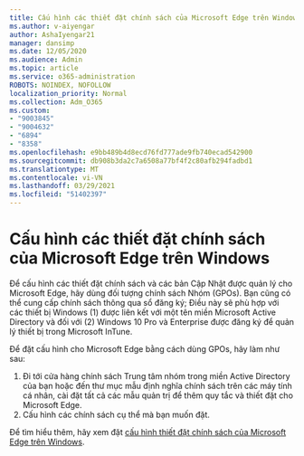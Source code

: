 ```yaml
---
title: Cấu hình các thiết đặt chính sách của Microsoft Edge trên Windows
ms.author: v-aiyengar
author: AshaIyengar21
manager: dansimp
ms.date: 12/05/2020
ms.audience: Admin
ms.topic: article
ms.service: o365-administration
ROBOTS: NOINDEX, NOFOLLOW
localization_priority: Normal
ms.collection: Adm_O365
ms.custom:
- "9003845"
- "9004632"
- "6894"
- "8358"
ms.openlocfilehash: e9bb489b4d8ecd76fd777ade9fb740ecad542900
ms.sourcegitcommit: db908b3da2c7a6508a77bf4f2c80afb294fadbd1
ms.translationtype: MT
ms.contentlocale: vi-VN
ms.lasthandoff: 03/29/2021
ms.locfileid: "51402397"
---
```

# <a name="configure-microsoft-edge-policy-settings-on-windows"></a>Cấu hình các thiết đặt chính sách của Microsoft Edge trên Windows

Để cấu hình các thiết đặt chính sách và các bản Cập Nhật được quản lý cho Microsoft Edge, hãy dùng đối tượng chính sách Nhóm (GPOs). Bạn cũng có thể cung cấp chính sách thông qua sổ đăng ký; Điều này sẽ phù hợp với các thiết bị Windows (1) được liên kết với một tên miền Microsoft Active Directory và đối với (2) Windows 10 Pro và Enterprise được đăng ký để quản lý thiết bị trong Microsoft InTune.

Để đặt cấu hình cho Microsoft Edge bằng cách dùng GPOs, hãy làm như sau:

1. Đi tới cửa hàng chính sách Trung tâm nhóm trong miền Active Directory của bạn hoặc đến thư mục mẫu định nghĩa chính sách trên các máy tính cá nhân, cài đặt tất cả các mẫu quản trị để thêm quy tắc và thiết đặt cho Microsoft Edge.
2. Cấu hình các chính sách cụ thể mà bạn muốn đặt.

Để tìm hiểu thêm, hãy xem đặt [cấu hình thiết đặt chính sách của Microsoft Edge trên Windows](https://go.microsoft.com/fwlink/?linkid=2135024).
